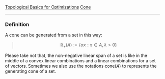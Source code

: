 [Topological Basics for Optimizations](Topological%20Basics%20for%20Optimizations.md)
[Cone](Cone.md)

---

### **Definition**

A cone can be generated from a set in this way: 

> $$
> \mathbb{R}_+(A) := \left\lbrace
>     \alpha x: x \in A, \lambda >  0 
> \right\rbrace
> $$


Please take not that, the non-negative linear span of a set is like in the middle of a convex linear combinations and a linear combinations for a set of vectors. Sometimes we also use the notations $\text{cone}(A)$ to represents the generating cone of a set. 